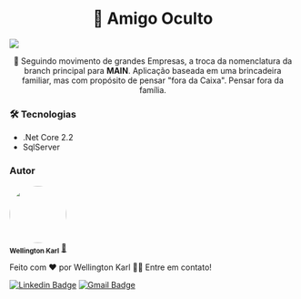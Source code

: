 <h1 align="center">🔗 Amigo Oculto</h1>
<img src="https://img.shields.io/static/v1?label=API&message=OCCULTFRIEND&color=33eb1f&style=for-the-badge&logo=ghost"/>
<p align="center">🚀 Seguindo movimento de grandes Empresas, a troca da nomenclatura da branch principal para <b>MAIN</b>. Aplicação baseada em uma brincadeira familiar, mas com propósito de pensar "fora da Caixa". Pensar fora da família.</p>

<h3>🛠 Tecnologias</h3>
<ul>
    <li>.Net Core 2.2</li>
    <li>SqlServer</li>
</ul>

<h3>Autor</h3>
<a href="https://github.com/WellingtonKarl">
 <img style="border-radius: 50%;" src="https://avatars.githubusercontent.com/u/76018356?v=4" width="100px;" alt=""/>
 <br />
 <sub><b>Wellington Karl</b></sub></a> <a href="https://github.com/WellingtonKarl" title="OccultFriend.API">🚀</a>
 
 Feito com ❤️ por Wellington Karl 👋🏽 Entre em contato!

[![Linkedin Badge](https://img.shields.io/badge/-Wellington-blue?style=flat-square&logo=Linkedin&logoColor=white&link=https://www.linkedin.com/in/wellingtonkarl/)](https://www.linkedin.com/in/tgmarinho/) 
[![Gmail Badge](https://img.shields.io/badge/-wellington.regiskarl@gmail.com-c14438?style=flat-square&logo=Gmail&logoColor=white&link=mailto:wellington.regiskarl@gmail.com)](mailto:wellington.regiskarl@gmail.com)
